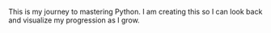 This is my journey to mastering Python. I am creating this so I can look back and visualize my progression as I grow.
